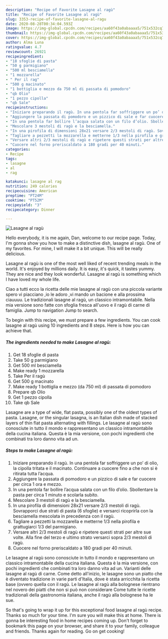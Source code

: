 ```yaml
---
description: "Recipe of Favorite Lasagne al ragù"
title: "Recipe of Favorite Lasagne al ragù"
slug: 3353-recipe-of-favorite-lasagne-al-ragu
date: 2020-08-28T00:34:04.593Z
image: https://img-global.cpcdn.com/recipes/aa60f43a0abaaaa5/751x532cq70/lasagne-al-ragu-recipe-main-photo.jpg
thumbnail: https://img-global.cpcdn.com/recipes/aa60f43a0abaaaa5/751x532cq70/lasagne-al-ragu-recipe-main-photo.jpg
cover: https://img-global.cpcdn.com/recipes/aa60f43a0abaaaa5/751x532cq70/lasagne-al-ragu-recipe-main-photo.jpg
author: Alma Luna
ratingvalue: 4.7
reviewcount: 26921
recipeingredient:
- "18 sfoglie di pasta"
- "50 g parmigiano"
- "500 ml besciamella"
- "1 mozzarella"
- " Per il rag"
- "500 g macinato"
- "1 bottiglia e mezzo da 750 ml di passata di pomodoro"
- "qb Olio"
- "1 pezzo cipolla"
- "qb Sale"
recipeinstructions:
- "Iniziare preparando il ragù. In una pentola far soffriggere un po’ di olio, la cipolla tritata e il macinato. Continuare a cuocere fino a che non si è ritirata tutta l’acqua."
- "Aggiungere la passata di pomodoro e un pizzico di sale e far cuocere per circa 1 ora e mezzo."
- "In una pentola far bollire l’acqua salata con un filo d’olio. Sbollentare la pasta per circa 1 minuto e scolarla subito."
- "Mescolare 3 mestoli di ragù e la besciamella."
- "In una pirofila di dimensioni 28x21 versare 2/3 mestoli di ragù. Sovrapporci due strati di pasta (6 sfoglie) e versarci ricoprirla con la besciamella mescolata in precedenza con il ragù."
- "Tagliare a pezzetti la mozzarella e metterne 1/3 nella pirofila e grattugiarci 1/3 del parmigiano."
- "Versare altri 2/3 mestoli di ragù e ripetere questi strati per altre sue volte. Alla fine del terzo e ultimo strato versarci sopra 2/3 mestoli di ragù."
- "Cuocere nel forno preriscaldato a 180 gradi per 40 minuti."
categories:
- Recipe
tags:
- lasagne
- al
- rag

katakunci: lasagne al rag 
nutrition: 249 calories
recipecuisine: American
preptime: "PT24M"
cooktime: "PT52M"
recipeyield: "3"
recipecategory: Dinner

---
```



![Lasagne al ragù](https://img-global.cpcdn.com/recipes/aa60f43a0abaaaa5/751x532cq70/lasagne-al-ragu-recipe-main-photo.jpg)

Hello everybody, it is me again, Dan, welcome to our recipe page. Today, I'm gonna show you how to make a distinctive dish, lasagne al ragù. One of my favorites. For mine, I will make it a bit unique. This will be really delicious.

Lasagne al ragù is one of the most well liked of recent trending meals in the world. It's enjoyed by millions daily. It is easy, it's quick, it tastes yummy. They are nice and they look wonderful. Lasagne al ragù is something which I have loved my whole life.

Ciao a tutti ecco la ricetta delle mie lasagne al ragù con una piccola variante spero vi piacciano ,io le adoro ,vi mando un bacione e alla prossima ciauuuu. Le tradizionali lasagne al ragù, un classico intramontabile. Nella mia versione sono fatte con sfoglia fresca all&#39;uovo e il ragù di carne di famiglia. Jump to navigation Jump to search.


To begin with this recipe, we must prepare a few ingredients. You can cook lasagne al ragù using 10 ingredients and 8 steps. Here is how you can achieve that.

<!--inarticleads1-->

##### The ingredients needed to make Lasagne al ragù:

1. Get 18 sfoglie di pasta
1. Take 50 g parmigiano
1. Get 500 ml besciamella
1. Make ready 1 mozzarella
1. Take  Per il ragù
1. Get 500 g macinato
1. Make ready 1 bottiglia e mezzo (da 750 ml) di passata di pomodoro
1. Prepare qb Olio
1. Get 1 pezzo cipolla
1. Take qb Sale


Lasagne are a type of wide, flat pasta, possibly one of the oldest types of pasta. Lasagne, or the singular lasagna, is an Italian dish made of stacked layers of thin flat pasta alternating with fillings. Le lasagne al ragù sono conosciute in tutto il mondo e rappresentano un classico intramontabile della cucina italiana. Questa è la mia versione, con pochi ingredienti che combinati tra loro danno vita ad un. 

<!--inarticleads2-->

##### Steps to make Lasagne al ragù:

1. Iniziare preparando il ragù. In una pentola far soffriggere un po’ di olio, la cipolla tritata e il macinato. Continuare a cuocere fino a che non si è ritirata tutta l’acqua.
1. Aggiungere la passata di pomodoro e un pizzico di sale e far cuocere per circa 1 ora e mezzo.
1. In una pentola far bollire l’acqua salata con un filo d’olio. Sbollentare la pasta per circa 1 minuto e scolarla subito.
1. Mescolare 3 mestoli di ragù e la besciamella.
1. In una pirofila di dimensioni 28x21 versare 2/3 mestoli di ragù. Sovrapporci due strati di pasta (6 sfoglie) e versarci ricoprirla con la besciamella mescolata in precedenza con il ragù.
1. Tagliare a pezzetti la mozzarella e metterne 1/3 nella pirofila e grattugiarci 1/3 del parmigiano.
1. Versare altri 2/3 mestoli di ragù e ripetere questi strati per altre sue volte. Alla fine del terzo e ultimo strato versarci sopra 2/3 mestoli di ragù.
1. Cuocere nel forno preriscaldato a 180 gradi per 40 minuti.


Le lasagne al ragù sono conosciute in tutto il mondo e rappresentano un classico intramontabile della cucina italiana. Questa è la mia versione, con pochi ingredienti che combinati tra loro danno vita ad un. Varianti delle lasagne al ragù di carne. Come detto all&#39;inizio, le lasagne sono un piatto che è diventato tradizione in varie parti d&#39;Italia, dove è stata arricchita la ricetta base (ovvero quella con il ragù. Le lasagne al ragù alla bolognese rientrano nel novero dei piatti che non si può non considerare Come tutte le ricette tradizionali della gastronomia italiana, anche il ragù alla bolognese ha le sue. 

So that's going to wrap it up for this exceptional food lasagne al ragù recipe. Thanks so much for your time. I'm sure you will make this at home. There is gonna be interesting food in home recipes coming up. Don't forget to bookmark this page on your browser, and share it to your family, colleague and friends. Thanks again for reading. Go on get cooking!
